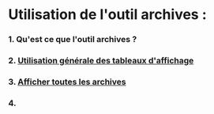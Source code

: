 # __Utilisation de l'outil archives :__
### 1. Qu'est ce que l'outil archives ?
### 2. [Utilisation générale des tableaux d'affichage](tableaux_general.md)
### 3. [Afficher toutes les archives](afficher_archives.md)
### 4. 